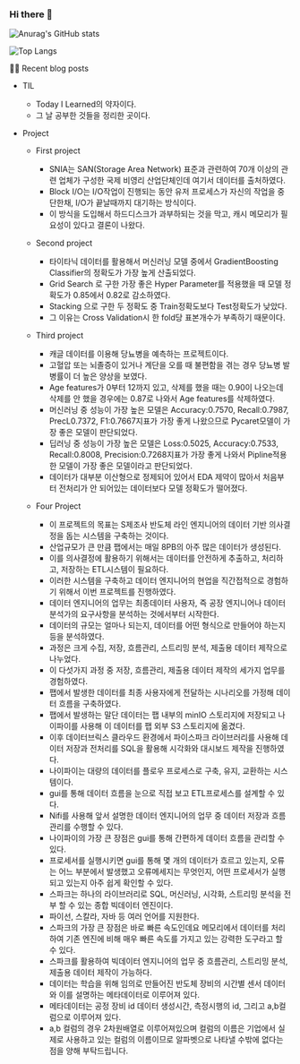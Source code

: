 ### Hi there 👋

![Anurag's GitHub stats](https://github-readme-stats.vercel.app/api?username=datastation7&theme=github_dark&show_icons=true)

![Top Langs](https://github-readme-stats.vercel.app/api/top-langs/?username=datastation7&layout=compact&theme=github_dark)

✍🏻 Recent blog posts

-  TIL
   -  Today I Learned의 약자이다.
   -  그 날 공부한 것들을 정리한 곳이다.
  
- Project
  - First project
    - SNIA는 SAN(Storage Area Network) 표준과 관련하여 70개 이상의 관련 업체가 구성한 국제 비영리 산업단체인데 여기서 데이터를 출처하였다.
    - Block I/O는 I/O작업이 진행되는 동안 유저 프로세스가 자신의 작업을 중단한채, I/O가 끝날때까지 대기하는 방식이다.
    - 이 방식을 도입해서 하드디스크가 과부하되는 것을 막고, 캐시 메모리가 필요성이 있다고 결론이 나왔다.
  
  -  Second project
     - 타이타닉 데이터를 활용해서 머신러닝 모델 중에서 GradientBoosting Classifier의 정확도가 가장 높게 산출되었다.
     - Grid Search 로 구한 가장 좋은 Hyper Parameter를 적용했을 때 모델 정확도가 0.85에서 0.82로 감소하였다.
     - Stacking 으로 구한 두 정확도 중 Train정확도보다 Test정확도가 낮았다.
     - 그 이유는 Cross Validation시 한 fold당 표본개수가 부족하기 때문이다.

  - Third project
    - 캐글 데이터를 이용해 당뇨병을 예측하는 프로젝트이다.
    - 고혈압 또는 뇌졸증이 있거나 계단을 오를 때 불편함을 겪는 경우 당뇨병 발병률이 더 높은 양상을 보였다.
    - Age features가 0부터 12까지 있고, 삭제를 했을 때는 0.90이 나오는데 삭제를 안 했을 경우에는 0.87로 나와서 Age features를 삭제하였다.
    - 머신러닝 중 성능이 가장 높은 모델은 Accuracy:0.7570, Recall:0.7987, PrecL0.7372, F1:0.7667지표가 가장 좋게 나왔으므로 Pycaret모델이 가장 좋은 모델이 판단되었다.
    - 딥러닝 중 성능이 가장 높은 모델은 Loss:0.5025, Accuracy:0.7533, Recall:0.8008, Precision:0.7268지표가 가장 좋게 나와서 Pipline적용한 모델이 가장 좋은 모델이라고 판단되었다.
    - 데이터가 대부분 이산형으로 정제되어 있어서 EDA 제약이 많아서 처음부터 전처리가 안 되어있는 데이터보다 모델 정확도가 떨어졌다.
   
   - Four Project
     - 이 프로젝트의 목표는 S제조사 반도체 라인 엔지니어의 데이터 기반 의사결정을 돕는 시스템을 구축하는 것이다.
     - 산업규모가 큰 만큼 팹에서는 매일 8PB의 아주 많은 데이터가 생성된다.
     - 이를 의사결정에 활용하기 위해서는 데이터를 안전하게 추출하고, 처리하고, 저장하는 ETL시스템이 필요하다.
     - 이러한 시스템을 구축하고 데이터 엔지니어의 현업을 직간접적으로 경험하기 위해서 이번 프로젝트를 진행하였다.
     - 데이터 엔지니어의 업무는 최종데이터 사용자, 즉 공장 엔지니어나 데이터 분석가의 요구사항을 분석하는 것에서부터 시작한다.
     - 데이터의 규모는 얼마나 되는지, 데이터를 어떤 형식으로 만들어야 하는지 등을 분석하였다.
     - 과정은 크게 수집, 저장, 흐름관리, 스트리밍 분석, 제출용 데이터 제작으로 나누었다.
     - 이 다섯가지 과정 중 저장, 흐름관리, 제출용 데이터 제작의 세가지 업무를 경험하였다.
     - 팹에서 발생한 데이터를 최종 사용자에게 전달하는 시나리오를 가정해 데이터 흐름을 구축하였다.
     - 팹에서 발생하는 말단 데이터는 팹 내부의 minIO 스토리지에 저장되고 나이파이를 사용해 이 데이터를 팹 외부 S3 스토리지에 옮겼다.
     - 이후 데이터브릭스 클라우드 환경에서 파이스파크 라이브러리를 사용해 데이터 저장과 전처리를
       SQL을 활용해 시각화와 대시보드 제작을 진행하였다.
     - 나이파이는 대량의 데이터를 플로우 프로세스로 구축, 유지, 교환하는 시스템이다.
     - gui를 통해 데이터 흐름을 눈으로 직접 보고 ETL프로세스를 설계할 수 있다.
     - Nifi를 사용해 앞서 설명한 데이터 엔지니어의 업무 중 데이터 저장과 흐름관리를 수행할 수 있다.
     - 나이파이의 가장 큰 장점은 gui를 통해 간편하게 데이터 흐름을 관리할 수 있다.
     - 프로세서를 실행시키면 gui를 통해 몇 개의 데이터가 흐르고 있는지, 오류는 어느 부분에서 발생했고 오류메세지는 무엇인지,
       어떤 프로세서가 실행되고 있는지 아주 쉽게 확인할 수 있다.
     - 스파크는 하나의 라이브러리로 SQL, 머신러닝, 시각화, 스트리밍 분석을 전부 할 수 있는 종합 빅데이터 엔진이다.
     - 파이선, 스칼라, 자바 등 여러 언어를 지원한다.
     - 스파크의 가장 큰 장점은 바로 빠른 속도인데요 메모리에서 데이터를 처리하여 기존 엔진에 비해 매우 빠른 속도를 가지고 있는
       강력한 도구라고 할 수 있다.
     - 스파크를 활용하여 빅데이터 엔지니어의 업무 중 흐름관리, 스트리밍 분석, 제출용 데이터 제작이 가능하다.
     - 데이터는 학습을 위해 임의로 만들어진 반도체 장비의 시간별 센서 데이터와 이를 설명하는 메타데이터로 이루어져 있다.
     - 메타데이터는 공정 장비 id 데이터 생성시간, 측정시행의 id, 그리고 a,b컬럼으로 이루어져 있다.
     - a,b 컬럼의 경우 2차원배열로 이루어져있으며 컬럼의 이름은 기업에서 실제로 사용하고 있는 컬럼의 이름이므로
       알파벳으로 나타낼 수밖에 없다는 점을 양해 부탁드립니다.




